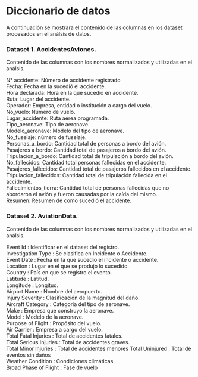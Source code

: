 

# Diccionario de datos

A continuación se mostrara el contenido de las columnas en  los dataset procesados en el análsis de datos.


### Dataset 1. AccidentesAviones.

Contenido de las columnas con los nombres normalizados y utilizadas en el análsis.

N° accidente: Número de accidente registrado <br>
Fecha: Fecha en la sucedió el accidente. <br>
Hora declarada: Hora en la que sucedió en accidente. <br>
Ruta: Lugar del accidente. <br>
Operador: Empresa, entidad o institución a cargo del vuelo. <br>
No_vuelo: Número de vuelo. <br>
Lugar_accidente: Ruta aérea programada. <br>
Tipo_aeronave: Tipo de aeronave. <br>
Modelo_aeronave: Modelo del tipo de aeronave. <br>
No_fuselaje: número de fuselaje. <br>
Personas_a_bordo: Cantidad total de personas a bordo del avión. <br>
Pasajeros a bordo: Cantidad total de pasajeros a bordo del avión. <br>
Tripulacion_a_bordo: Cantidad total de tripulación a bordo del avión. <br>
No_fallecidos: Cantidad total personas fallecidas en el accidente. <br>
Pasajeros_fallecidos: Cantidad total de pasajeros fallecidos en el accidente. <br>
Tripulacion_fallecidos: Cantidad total de tripulación fallecida en el accidente. <br>
Fallecimientos_tierra: Cantidad total de personas fallecidas que no abordaron el avión y fueron causadas por la caída del mismo. <br>
Resumen: Resumen de como sucedió el accidente. <br>


### Dataset 2. AviationData.

Contenido de las columnas con los nombres normalizados y utilizadas en el análsis.

Event Id : Identificar en el dataset del registro. <br>
Investigation Type : Se clasifica en Incidente o Accidente. <br>
Event Date : Fecha en la que sucedio el incidente o accidente. <br>
Location : Lugar en el que se produjo lo sucedido. <br>
Country : País en que se registro el evento. <br>
Latitude : Latitud. <br>
Longitude : Longitud. <br>
Airport Name : Nombre del aeropuerto. <br>
Injury Severity : Clasificación de la magnitud del daño. <br>
Aircraft Category : Categoría del tipo de aeronave. <br>
Make : Empresa que construyo la aeronave. <br>
Model : Modelo de la aeronave. <br>
Purpose of Flight : Propósito del vuelo. <br>
Air Carrier : Empresa a cargo del vuelo. <br>
Total Fatal Injuries : Total de accidentes fatales. <br>
Total Serious Injuries : Total de accidentes graves. <br>
Total Minor Injuries : Total de accidentes menores
Total Uninjured : Total de eventos sin daños <br>
Weather Condition : Condiciones climáticas. <br>
Broad Phase of Flight : Fase de vuelo <br>

